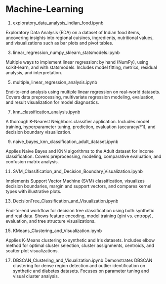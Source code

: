 # Machine-Learning



1. exploratory_data_analysis_indian_food.ipynb

Exploratory Data Analysis (EDA) on a dataset of Indian food items, uncovering insights into regional cuisines, ingredients, nutritional values, and visualizations such as bar plots and pivot tables.

3. linear_regression_numpy_sklearn_statsmodels.ipynb
   
Multiple ways to implement linear regression: by hand (NumPy), using scikit-learn, and with statsmodels. Includes model fitting, metrics, residual analysis, and interpretation.

5. multiple_linear_regression_analysis.ipynb
   
End-to-end analysis using multiple linear regression on real-world datasets. Covers data preprocessing, multivariate regression modeling, evaluation, and result visualization for model diagnostics.

7. knn_classification_analysis.ipynb
   
A thorough K-Nearest Neighbors classifier application. Includes model training, hyperparameter tuning, prediction, evaluation (accuracy/F1), and decision boundary visualization.

9. naive_bayes_knn_classification_adult_dataset.ipynb
    
Applies Naive Bayes and KNN algorithms to the Adult dataset for income classification. Covers preprocessing, modeling, comparative evaluation, and confusion matrix analysis.

11. SVM_Classification_and_Decision_Boundary_Visualization.ipynb
    
Implements Support Vector Machine (SVM) classification, visualizes decision boundaries, margin and support vectors, and compares kernel types with illustrative plots.

13. DecisionTree_Classification_and_Visualization.ipynb
    
End-to-end workflow for decision tree classification using both synthetic and real data. Shows feature encoding, model training (gini vs. entropy), evaluation, and tree structure visualizations.

15. KMeans_Clustering_and_Visualization.ipynb
    
Applies K-Means clustering to synthetic and Iris datasets. Includes elbow method for optimal cluster selection, cluster assignments, centroids, and scatter plot visualizations.

17. DBSCAN_Clustering_and_Visualization.ipynb
Demonstrates DBSCAN clustering for dense region detection and outlier identification on synthetic and diabetes datasets. Focuses on parameter tuning and visual cluster analysis.
